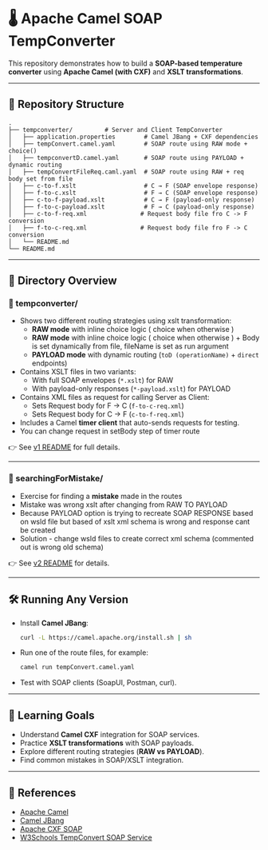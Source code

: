 # 🌡️ Apache Camel SOAP TempConverter

This repository demonstrates how to build a **SOAP-based temperature converter** using **Apache Camel (with CXF)** and **XSLT transformations**.  

---

## 📂 Repository Structure
```
.
├── tempconverter/         # Server and Client TempConverter
│   ├── application.properties        # Camel JBang + CXF dependencies
│   ├── tempConvert.camel.yaml        # SOAP route using RAW mode + choice()
│   ├── tempconvertD.camel.yaml       # SOAP route using PAYLOAD + dynamic routing
│   ├── tempConvertFileReq.caml.yaml  # SOAP route using RAW + req body set from file
│   ├── c-to-f.xslt                   # C → F (SOAP envelope response)
│   ├── f-to-c.xslt                   # F → C (SOAP envelope response)
│   ├── c-to-f-payload.xslt           # C → F (payload-only response)
│   ├── f-to-c-payload.xslt           # F → C (payload-only response)
│   ├── c-to-f-req.xml               # Request body file fro C -> F conversion
│   ├── f-to-c-req.xml               # Request body file fro F -> C conversion
│   └── README.md
└── README.md                   
```

---

## 📖 Directory Overview

### 🔹 tempconverter/
- Shows two different routing strategies using xslt transformation:
  - **RAW mode** with inline choice logic ( choice when otherwise )
  - **RAW mode** with inline choice logic ( choice when otherwise ) + Body is set dynamically from file, fileName is set as run argument
  - **PAYLOAD mode** with dynamic routing (`toD (operationName)` + `direct` endpoints)
- Contains XSLT files in two variants:
  - With full SOAP envelopes (`*.xslt`) for RAW
  - With payload-only responses (`*-payload.xslt`) for PAYLOAD
- Contains XML files as request for calling Server as Client:
  - Sets Request body for F -> C (`f-to-c-req.xml`)
  - Sets Request body for C -> F (`c-to-f-req.xml`)
- Includes a Camel **timer client** that auto-sends requests for testing.
- You can change request in setBody step of timer route

👉 See [v1 README](./tempconverter/README.md) for full details.

---

### 🔹 searchingForMistake/
- Exercise for finding a **mistake** made in the routes
- Mistake was wrong xslt after changing from RAW TO PAYLOAD
- Because PAYLOAD option is trying to recreate SOAP RESPONSE based on wsld file
  but based of xslt xml schema is wrong and response cant be created
- Solution - change wsld files to create correct xml schema (commented out is wrong old schema)

👉 See [v2 README](./searchingForMistake/README.md) for details.

---

## 🛠️ Running Any Version
- Install **Camel JBang**:
  ```bash
  curl -L https://camel.apache.org/install.sh | sh
  ```
- Run one of the route files, for example:
  ```bash
  camel run tempConvert.camel.yaml
  ```
- Test with SOAP clients (SoapUI, Postman, curl).

---

## 🎯 Learning Goals
- Understand **Camel CXF** integration for SOAP services.
- Practice **XSLT transformations** with SOAP payloads.
- Explore different routing strategies (**RAW vs PAYLOAD**).
- Find common mistakes in SOAP/XSLT integration.

---

## 📖 References
- [Apache Camel](https://camel.apache.org/)
- [Camel JBang](https://camel.apache.org/manual/camel-jbang.html)
- [Apache CXF SOAP](https://cxf.apache.org/)
- [W3Schools TempConvert SOAP Service](https://www.w3schools.com/xml/tempconvert.asmx)

